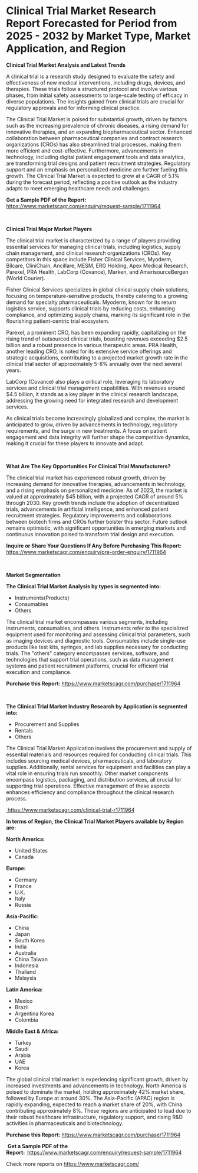 <p><h1>Clinical Trial Market Research Report Forecasted for Period from 2025 -  2032 by Market Type, Market Application, and Region</h1></p><p><strong>Clinical Trial Market Analysis and Latest Trends</strong></p>
<p><p>A clinical trial is a research study designed to evaluate the safety and effectiveness of new medical interventions, including drugs, devices, and therapies. These trials follow a structured protocol and involve various phases, from initial safety assessments to large-scale testing of efficacy in diverse populations. The insights gained from clinical trials are crucial for regulatory approvals and for informing clinical practice.</p><p>The Clinical Trial Market is poised for substantial growth, driven by factors such as the increasing prevalence of chronic diseases, a rising demand for innovative therapies, and an expanding biopharmaceutical sector. Enhanced collaboration between pharmaceutical companies and contract research organizations (CROs) has also streamlined trial processes, making them more efficient and cost-effective. Furthermore, advancements in technology, including digital patient engagement tools and data analytics, are transforming trial designs and patient recruitment strategies. Regulatory support and an emphasis on personalized medicine are further fueling this growth. The Clinical Trial Market is expected to grow at a CAGR of 5.1% during the forecast period, reflecting a positive outlook as the industry adapts to meet emerging healthcare needs and challenges.</p></p>
<p><strong>Get a Sample PDF of the Report:&nbsp;</strong> <a href="https://www.marketscagr.com/enquiry/request-sample/1711964?utm_campaign=2115&utm_medium=2&utm_source=Github&utm_content=ia&utm_term=03032025&utm_id=clinical-trial">https://www.marketscagr.com/enquiry/request-sample/1711964</a></p>
<p>&nbsp;</p>
<p><strong>Clinical Trial Major Market Players</strong></p>
<p><p>The clinical trial market is characterized by a range of players providing essential services for managing clinical trials, including logistics, supply chain management, and clinical research organizations (CROs). Key competitors in this space include Fisher Clinical Services, Myoderm, Bilcare, CliniChain, Ancillare, MESM, ERG Holding, Apex Medical Research, Parexel, PRA Health, LabCorp (Covance), Marken, and AmerisourceBergen (World Courier).</p><p>Fisher Clinical Services specializes in global clinical supply chain solutions, focusing on temperature-sensitive products, thereby catering to a growing demand for specialty pharmaceuticals. Myoderm, known for its return logistics service, supports clinical trials by reducing costs, enhancing compliance, and optimizing supply chains, marking its significant role in the flourishing patient-centric trial ecosystem.</p><p>Parexel, a prominent CRO, has been expanding rapidly, capitalizing on the rising trend of outsourced clinical trials, boasting revenues exceeding $2.5 billion and a robust presence in various therapeutic areas. PRA Health, another leading CRO, is noted for its extensive service offerings and strategic acquisitions, contributing to a projected market growth rate in the clinical trial sector of approximately 5-8% annually over the next several years.</p><p>LabCorp (Covance) also plays a critical role, leveraging its laboratory services and clinical trial management capabilities. With revenues around $4.5 billion, it stands as a key player in the clinical research landscape, addressing the growing need for integrated research and development services.</p><p>As clinical trials become increasingly globalized and complex, the market is anticipated to grow, driven by advancements in technology, regulatory requirements, and the surge in new treatments. A focus on patient engagement and data integrity will further shape the competitive dynamics, making it crucial for these players to innovate and adapt.</p></p>
<p>&nbsp;</p>
<p><strong>What Are The Key Opportunities For Clinical Trial Manufacturers?</strong></p>
<p><p>The clinical trial market has experienced robust growth, driven by increasing demand for innovative therapies, advancements in technology, and a rising emphasis on personalized medicine. As of 2023, the market is valued at approximately $45 billion, with a projected CAGR of around 5% through 2030. Key growth trends include the adoption of decentralized trials, advancements in artificial intelligence, and enhanced patient recruitment strategies. Regulatory improvements and collaborations between biotech firms and CROs further bolster this sector. Future outlook remains optimistic, with significant opportunities in emerging markets and continuous innovation poised to transform trial design and execution.</p></p>
<p><strong>Inquire or Share Your Questions If Any Before Purchasing This Report:</strong> <a href="https://www.marketscagr.com/enquiry/pre-order-enquiry/1711964?utm_campaign=2115&utm_medium=2&utm_source=Github&utm_content=ia&utm_term=03032025&utm_id=clinical-trial">https://www.marketscagr.com/enquiry/pre-order-enquiry/1711964</a></p>
<p>&nbsp;</p>
<p><strong>Market Segmentation</strong></p>
<p><strong>The Clinical Trial Market Analysis by types is segmented into:</strong></p>
<p><ul><li>Instruments(Products)</li><li>Consumables</li><li>Others</li></ul></p>
<p><p>The clinical trial market encompasses various segments, including instruments, consumables, and others. Instruments refer to the specialized equipment used for monitoring and assessing clinical trial parameters, such as imaging devices and diagnostic tools. Consumables include single-use products like test kits, syringes, and lab supplies necessary for conducting trials. The "others" category encompasses services, software, and technologies that support trial operations, such as data management systems and patient recruitment platforms, crucial for efficient trial execution and compliance.</p></p>
<p><strong>Purchase this Report:&nbsp;</strong><a href="https://www.marketscagr.com/purchase/1711964?utm_campaign=2115&utm_medium=2&utm_source=Github&utm_content=ia&utm_term=03032025&utm_id=clinical-trial">https://www.marketscagr.com/purchase/1711964</a></p>
<p>&nbsp;</p>
<p><strong>The Clinical Trial Market Industry Research by Application is segmented into:</strong></p>
<p><ul><li>Procurement and Supplies</li><li>Rentals</li><li>Others</li></ul></p>
<p><p>The Clinical Trial Market Application involves the procurement and supply of essential materials and resources required for conducting clinical trials. This includes sourcing medical devices, pharmaceuticals, and laboratory supplies. Additionally, rental services for equipment and facilities can play a vital role in ensuring trials run smoothly. Other market components encompass logistics, packaging, and distribution services, all crucial for supporting trial operations. Effective management of these aspects enhances efficiency and compliance throughout the clinical research process.</p></p>
<p><a href="https://www.marketscagr.com/clinical-trial-r1711964?utm_campaign=2115&utm_medium=2&utm_source=Github&utm_content=ia&utm_term=03032025&utm_id=clinical-trial">&nbsp;https://www.marketscagr.com/clinical-trial-r1711964</a></p>
<p><strong>In terms of Region, the Clinical Trial Market Players available by Region are:</strong></p>
<p>
    <p> <strong> North America: </strong>
        <ul>
            <li>United States</li>
            <li>Canada</li>
        </ul>
        </p> 
    <p> <strong> Europe: </strong>
        <ul>
            <li>Germany</li>
            <li>France</li>
            <li>U.K.</li>
            <li>Italy</li>
            <li>Russia</li>
        </ul>
        </p> 
    <p> <strong> Asia-Pacific: </strong>
        <ul>
            <li>China</li>
            <li>Japan</li>
            <li>South Korea</li>
            <li>India</li>
            <li>Australia</li>
            <li>China Taiwan</li>
            <li>Indonesia</li>
            <li>Thailand</li>
            <li>Malaysia</li>
        </ul>
        </p> 
    <p> <strong> Latin America: </strong>
        <ul>
            <li>Mexico</li>
            <li>Brazil</li>
            <li>Argentina Korea</li>
            <li>Colombia</li>
        </ul>
        </p> 
    <p> <strong> Middle East & Africa: </strong>
        <ul>
            <li>Turkey</li>
            <li>Saudi</li>
            <li>Arabia</li>
            <li>UAE</li>
            <li>Korea</li>
        </ul>
    </p>
    </p>
<p><p>The global clinical trial market is experiencing significant growth, driven by increased investments and advancements in technology. North America is poised to dominate the market, holding approximately 42% market share, followed by Europe at around 30%. The Asia-Pacific (APAC) region is rapidly expanding, expected to reach a market share of 20%, with China contributing approximately 8%. These regions are anticipated to lead due to their robust healthcare infrastructure, regulatory support, and rising R&D activities in pharmaceuticals and biotechnology.</p></p>
<p><strong>Purchase this Report: </strong><a href="https://www.marketscagr.com/purchase/1711964?utm_campaign=2115&utm_medium=2&utm_source=Github&utm_content=ia&utm_term=03032025&utm_id=clinical-trial">https://www.marketscagr.com/purchase/1711964</a></p>
<p>&nbsp;<strong>Get a Sample PDF of the Report:&nbsp;&nbsp;</strong><a href="https://www.marketscagr.com/enquiry/request-sample/1711964?utm_campaign=2115&utm_medium=2&utm_source=Github&utm_content=ia&utm_term=03032025&utm_id=clinical-trial">https://www.marketscagr.com/enquiry/request-sample/1711964</a></p>
<p><strong></strong></p>
<p>Check more reports on <a href="https://www.marketscagr.com/?utm_campaign=2115&utm_medium=2&utm_source=Github&utm_content=ia&utm_term=03032025&utm_id=clinical-trial">https://www.marketscagr.com/</a></p>